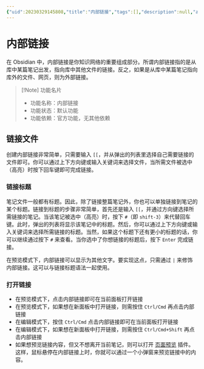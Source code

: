 ```yaml
---
{"uid":20230329145808,"title":"内部链接","tags":[],"description":null,"author":"OS","type":"other","draft":false,"editable":false,"modified":20230621183503,"dg-publish":true,"permalink":"/lake-of-knowledge/10-obsidian/obsidian//","dgPassFrontmatter":true}
---
```



# 内部链接

在 Obsidian 中，内部链接是你知识网络的重要组成部分。所谓内部链接指的是从库中某篇笔记出发，指向库中其他文件的链接。反之，如果是从库中某篇笔记指向库外的文件、网页，则为外部链接。

> [!Note] 功能名片
> - 功能名称：内部链接
> - 功能状态：默认功能
> - 功能依赖：官方功能，无其他依赖

## 链接文件

创建内部链接非常简单，只需要输入 `[[`，并从弹出的列表里选择自己需要链接的文件即可。你可以通过上下方向键或输入关键词来选择文件，当所需文件被选中（高亮）时按下回车键即可完成链接。

### 链接标题

笔记文件一般都有标题。因此，除了链接整篇笔记外，你也可以单独链接到笔记的某个标题。链接到标题的步骤非常简单，首先还是输入 `[[`，并通过方向键选择所需链接的笔记。当该笔记被选中（高亮）时，按下 `#`（即 `shift-3`）来代替回车键。此时，弹出的列表将显示该笔记中的标题。然后，你可以通过上下方向键或输入关键词来选择所需链接的标题。当然，如果这个标题下还有更小的标题的话，你可以继续通过按下 `#` 来查看。当你选中了你想链接的标题后，按下 `Enter` 完成链接。

在预览模式下，内部链接可以显示为其他文字。要实现这点，只需通过 `|` 来修饰内部链接。这可以与链接标题语法一起使用。

### 打开链接

- 在预览模式下，点击内部链接即可在当前面板打开链接
- 在预览模式下，如果想在新面板中打开链接，则需按住 `Ctrl/Cmd` 再点击内部链接
- 在编辑模式下，按住 `Ctrl/Cmd` 点击内部链接即可在当前面板打开链接
- 在编辑模式下，如果想在新面板中打开链接，则需按住 `Ctrl/Cmd+Shift` 再点击内部链接
- 如果想预览链接内容，但又不想离开当前笔记，则可以打开 [页面预览](https://publish.obsidian.md/help-zh/%E6%8F%92%E4%BB%B6/%E9%A1%B5%E9%9D%A2%E9%A2%84%E8%A7%88) 插件。这样，鼠标悬停在内部链接上时，你就可以通过一个小弹窗来预览链接中的内容。